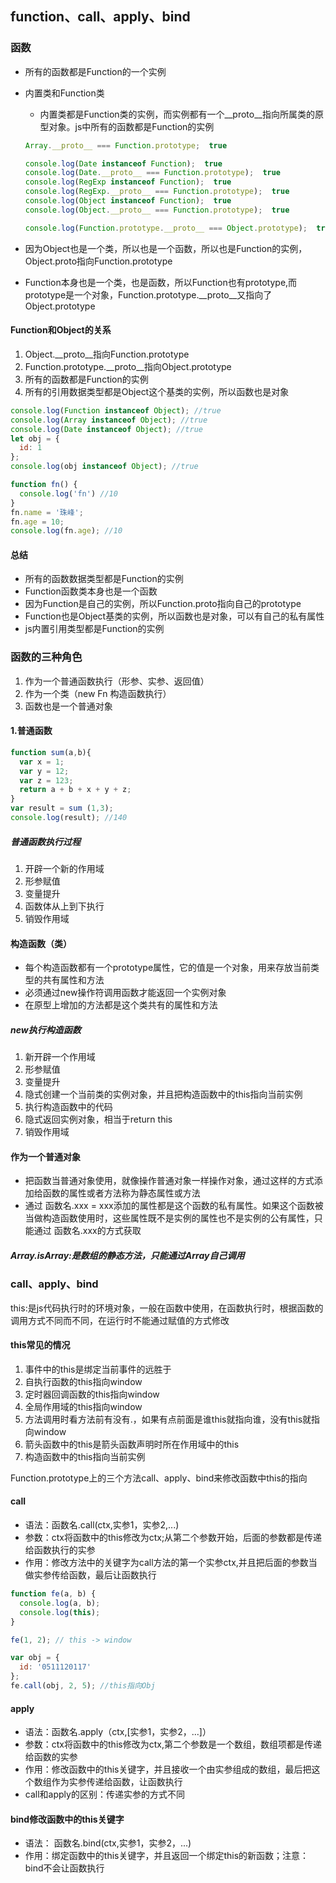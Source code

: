 ## function、call、apply、bind ##

### 函数 ###

- 所有的函数都是Function的一个实例
- 内置类和Function类
	- 内置类都是Function类的实例，而实例都有一个__proto__指向所属类的原型对象。js中所有的函数都是Function的实例

	```javascript
	Array.__proto__ === Function.prototype;  true

	console.log(Date instanceof Function);  true
	console.log(Date.__proto__ === Function.prototype);  true
	console.log(RegExp instanceof Function);  true
	console.log(RegExp.__proto__ === Function.prototype);  true
	console.log(Object instanceof Function);  true
	console.log(Object.__proto__ === Function.prototype);  true
	
	console.log(Function.prototype.__proto__ === Object.prototype);  true
	```
- 因为Object也是一个类，所以也是一个函数，所以也是Function的实例，Object.proto指向Function.prototype
- Function本身也是一个类，也是函数，所以Function也有prototype,而prototype是一个对象，Function.prototype.__proto__又指向了Object.prototype

#### Function和Object的关系 ####

1. Object.__proto__指向Function.prototype
2. Function.prototype.__proto__指向Object.prototype
3. 所有的函数都是Function的实例
4. 所有的引用数据类型都是Object这个基类的实例，所以函数也是对象

```javascript
console.log(Function instanceof Object); //true
console.log(Array instanceof Object); //true
console.log(Date instanceof Object); //true
let obj = {
  id: 1
};
console.log(obj instanceof Object); //true

function fn() {
  console.log('fn') //10
}
fn.name = '珠峰';
fn.age = 10;
console.log(fn.age); //10
```

#### 总结 ####
- 所有的函数数据类型都是Function的实例
- Function函数类本身也是一个函数
- 因为Function是自己的实例，所以Function.proto指向自己的prototype
- Function也是Object基类的实例，所以函数也是对象，可以有自己的私有属性
- js内置引用类型都是Function的实例

### 函数的三种角色 ###

1. 作为一个普通函数执行（形参、实参、返回值）
2. 作为一个类（new Fn 构造函数执行）
3. 函数也是一个普通对象

#### 1.普通函数 ####

```javascript
function sum(a,b){
  var x = 1;
  var y = 12;
  var z = 123;
  return a + b + x + y + z;
}
var result = sum (1,3);
console.log(result); //140
```

##### 普通函数执行过程 #####

1. 开辟一个新的作用域
2. 形参赋值
3. 变量提升
4. 函数体从上到下执行
5. 销毁作用域

#### 构造函数（类） ####

- 每个构造函数都有一个prototype属性，它的值是一个对象，用来存放当前类型的共有属性和方法
- 必须通过new操作符调用函数才能返回一个实例对象
- 在原型上增加的方法都是这个类共有的属性和方法


##### new执行构造函数 #####

1. 新开辟一个作用域
2. 形参赋值
3. 变量提升
4. 隐式创建一个当前类的实例对象，并且把构造函数中的this指向当前实例
5. 执行构造函数中的代码
6. 隐式返回实例对象，相当于return this
7. 销毁作用域

#### 作为一个普通对象 ####

- 把函数当普通对象使用，就像操作普通对象一样操作对象，通过这样的方式添加给函数的属性或者方法称为静态属性或方法
- 通过 函数名.xxx = xxx添加的属性都是这个函数的私有属性。如果这个函数被当做构造函数使用时，这些属性既不是实例的属性也不是实例的公有属性，只能通过 函数名.xxx的方式获取

##### Array.isArray:是数组的静态方法，只能通过Array自己调用 #####


### call、apply、bind ###

this:是js代码执行时的环境对象，一般在函数中使用，在函数执行时，根据函数的调用方式不同而不同，在运行时不能通过赋值的方式修改

#### this常见的情况 ####
1. 事件中的this是绑定当前事件的远胜于
2. 自执行函数的this指向window
3. 定时器回调函数的this指向window
4. 全局作用域的this指向window
5. 方法调用时看方法前有没有.，如果有点前面是谁this就指向谁，没有this就指向window
6. 箭头函数中的this是箭头函数声明时所在作用域中的this
7. 构造函数中的this指向当前实例

Function.prototype上的三个方法call、apply、bind来修改函数中this的指向

#### call ####
- 语法：函数名.call(ctx,实参1，实参2,...)
- 参数：ctx将函数中的this修改为ctx;从第二个参数开始，后面的参数都是传递给函数执行的实参
- 作用：修改方法中的关键字为call方法的第一个实参ctx,并且把后面的参数当做实参传给函数，最后让函数执行

```javascript
function fe(a, b) {
  console.log(a, b);
  console.log(this);
}

fe(1, 2); // this -> window

var obj = {
  id: '0511120117'
};
fe.call(obj, 2, 5); //this指向Obj


```

#### apply ####
- 语法：函数名.apply（ctx,[实参1，实参2，...]）
- 参数：ctx将函数中的this修改为ctx,第二个参数是一个数组，数组项都是传递给函数的实参
- 作用：修改函数中的this关键字，并且接收一个由实参组成的数组，最后把这个数组作为实参传递给函数，让函数执行
- call和apply的区别：传递实参的方式不同



#### bind修改函数中的this关键字 ####

- 语法： 函数名.bind(ctx,实参1，实参2，...)
- 作用：绑定函数中的this关键字，并且返回一个绑定this的新函数；注意：bind不会让函数执行